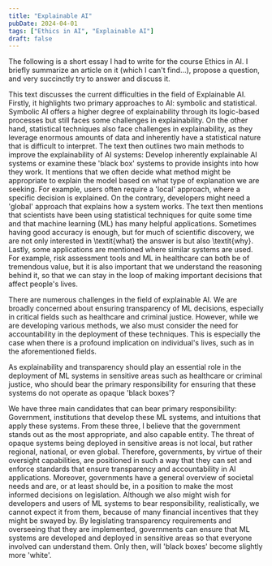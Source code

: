 ```yaml
---
title: "Explainable AI"
pubDate: 2024-04-01
tags: ["Ethics in AI", "Explainable AI"]
draft: false
---
```


The following is a short essay I had to write for the course Ethics in AI. I briefly summarize an article on it (which I can't find...), propose a question, and very succinctly try to answer and discuss it.


This text discusses the current difficulties in the field of Explainable AI. Firstly, it highlights two primary approaches to AI: symbolic and statistical. Symbolic AI offers a higher degree of explainability through its logic-based processes but still faces some challenges in explainability. On the other hand, statistical techniques also face challenges in explainability, as they leverage enormous amounts of data and inherently have a statistical nature that is difficult to interpret. The text then outlines two main methods to improve the explainability of AI systems: Develop inherently explainable AI systems or examine these 'black box' systems to provide insights into how they work. It mentions that we often decide what method might be appropriate to explain the model based on what type of explanation we are seeking. For example, users often require a 'local' approach, where a specific decision is explained. On the contrary, developers might need a 'global' approach that explains how a system works. The text then mentions that scientists have been using statistical techniques for quite some time and that machine learning (ML) has many helpful applications. Sometimes having good accuracy is enough, but for much of scientific discovery, we are not only interested in \textit{what} the answer is but also \textit{why}. Lastly, some applications are mentioned where similar systems are used. For example, risk assessment tools and ML in healthcare can both be of tremendous value, but it is also important that we understand the reasoning behind it, so that we can stay in the loop of making important decisions that affect people's lives.

There are numerous challenges in the field of explainable AI. We are broadly concerned about ensuring transparency of ML decisions, especially in critical fields such as healthcare and criminal justice. However, while we are developing various methods, we also must consider the need for accountability in the deployment of these techniques. This is especially the case when there is a profound implication on individual's lives, such as in the aforementioned fields. 

As explainability and transparency should play an essential role in the deployment of ML systems in sensitive areas such as healthcare or criminal justice, who should bear the primary responsibility for ensuring that these systems do not operate as opaque 'black boxes'?

We have three main candidates that can bear primary responsibility: Government, institutions that develop these ML systems, and intuitions that apply these systems. From these three, I believe that the government stands out as the most appropriate, and also capable entity. The threat of opaque systems being deployed in sensitive areas is not local, but rather regional, national, or even global. Therefore, governments, by virtue of their oversight capabilities, are positioned in such a way that they can set and enforce standards that ensure transparency and accountability in AI applications. Moreover, governments have a general overview of societal needs and are, or at least should be, in a position to make the most informed decisions on legislation. Although we also might wish for developers and users of ML systems to bear responsibility, realistically, we cannot expect it from them, because of many financial incentives that they might be swayed by. By legislating transparency requirements and overseeing that they are implemented, governments can ensure that ML systems are developed and deployed in sensitive areas so that everyone involved can understand them. Only then, will 'black boxes' become slightly more 'white'.